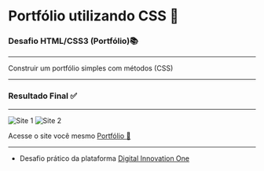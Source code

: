 # Portfólio utilizando CSS :briefcase:

### Desafio HTML/CSS3 (Portfólio):books:
***
  Construir um portfólio simples com métodos (CSS)      
***

### Resultado Final :white_check_mark:
***
 ![Site 1]()
 ![Site 2]()

   Acesse o site você mesmo [Portfólio :beginner:]()
***
- Desafio prático da plataforma [Digital Innovation One](https://web.digitalinnovation.one/home "Digital Innovation One")
